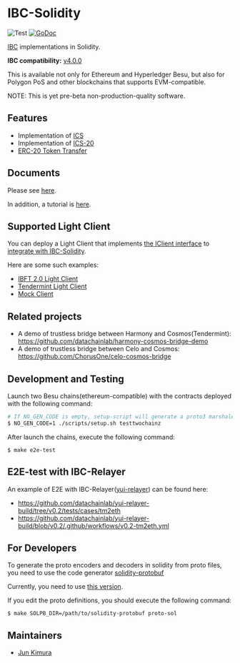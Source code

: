 # IBC-Solidity

![Test](https://github.com/hyperledger-labs/yui-ibc-solidity/workflows/Test/badge.svg)
[![GoDoc](https://godoc.org/github.com/hyperledger-labs/yui-ibc-solidity?status.svg)](https://pkg.go.dev/github.com/hyperledger-labs/yui-ibc-solidity?tab=doc)

[IBC](https://github.com/cosmos/ibc) implementations in Solidity.

**IBC compatibility:** [v4.0.0](https://github.com/cosmos/ibc-go/releases/tag/v4.0.0)

This is available not only for Ethereum and Hyperledger Besu, but also for Polygon PoS and other blockchains that supports EVM-compatible.

NOTE: This is yet pre-beta non-production-quality software.

## Features

- Implementation of [ICS](https://github.com/cosmos/ibc/tree/master/spec/core)
- Implementation of [ICS-20](https://github.com/cosmos/ibc/tree/master/spec/app/ics-020-fungible-token-transfer)
- [ERC-20 Token Transfer](./contracts/app/ICS20TransferBank.sol)

## Documents

Please see [here](./docs/README.md).

In addition, a tutorial is [here](https://labs.hyperledger.org/yui-docs/yui-ibc-solidity/).

## Supported Light Client

You can deploy a Light Client that implements [the IClient interface](./contracts/core/IClient.sol) to [integrate with IBC-Solidity](./docs/architecture.md#ibcclient).

Here are some such examples:
- [IBFT 2.0 Light Client](./contracts/core/IBFT2Client.sol)
- [Tendermint Light Client](https://github.com/datachainlab/tendermint-sol/tree/use-ibc-sol-hmy)
- [Mock Client](./contracts/core/MockClient.sol)

## Related projects

- A demo of trustless bridge between Harmony and Cosmos(Tendermint): https://github.com/datachainlab/harmony-cosmos-bridge-demo
- A demo of trustless bridge between Celo and Cosmos: https://github.com/ChorusOne/celo-cosmos-bridge

## Development and Testing

Launch two Besu chains(ethereum-compatible) with the contracts deployed with the following command:

```sh
# If NO_GEN_CODE is empty, setup-script will generate a proto3 marshaler in solidity
$ NO_GEN_CODE=1 ./scripts/setup.sh testtwochainz
```

After launch the chains, execute the following command:

```
$ make e2e-test
```

## E2E-test with IBC-Relayer

An example of E2E with IBC-Relayer([yui-relayer](https://github.com/hyperledger-labs/yui-relayer)) can be found here:
- https://github.com/datachainlab/yui-relayer-build/tree/v0.2/tests/cases/tm2eth
- https://github.com/datachainlab/yui-relayer-build/blob/v0.2/.github/workflows/v0.2-tm2eth.yml

## For Developers

To generate the proto encoders and decoders in solidity from proto files, you need to use the code generator [solidity-protobuf](https://github.com/datachainlab/solidity-protobuf)

Currently, you need to use [this version](https://github.com/datachainlab/solidity-protobuf/tree/fce34ce0240429221105986617f64d8d4261d87d).

If you edit the proto definitions, you should execute the following command:
```
$ make SOLPB_DIR=/path/to/solidity-protobuf proto-sol
```

## Maintainers

- [Jun Kimura](https://github.com/bluele)

